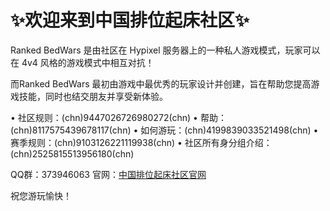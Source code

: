 # ✨欢迎来到中国排位起床社区✨   

Ranked BedWars 是由社区在 Hypixel 服务器上的一种私人游戏模式，玩家可以在 4v4 风格的游戏模式中相互对抗！

而Ranked BedWars 最初由游戏中最优秀的玩家设计并创建，旨在帮助您提高游戏技能，同时也结交朋友并享受新体验。

• 社区规则：(chn)9447026726980272(chn)
• 帮助：(chn)8117575439678117(chn)
• 如何游玩：(chn)4199839033521498(chn)
• 赛季规则：(chn)9103126221119938(chn)
• 社区所有身分组介绍：(chn)2525815513956180(chn)

QQ群：373946063
官网：[中国排位起床社区官网](https://www.cnrbw.net/)

祝您游玩愉快！
